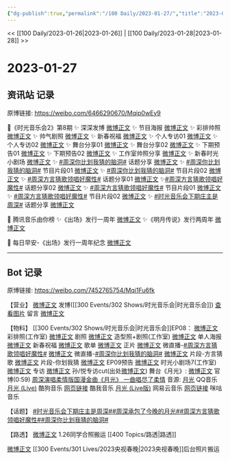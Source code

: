 ```yaml
---
{"dg-publish":true,"permalink":"/100 Daily/2023-01-27/","title":"2023-01-27","created":"2023-01-30T10:57:02.000+08:00","updated":"2023-04-11T14:46:32.000+08:00"}
---
```



<< [[100 Daily/2023-01-26\|2023-01-26]] | [[100 Daily/2023-01-28\|2023-01-28]] >>

# 2023-01-27

## 资讯站 记录

原博链接: https://weibo.com/6466290670/Mqip0wEy9

💫《时光音乐会2》第8期
✨ 深深发博 [微博正文](https://m.weibo.cn/6466290670/4862627929653397)
✨ 节目海报 [微博正文](https://m.weibo.cn/6466290670/4862595079342915)
✨ 彩排帅照 [微博正文](https://m.weibo.cn/6466290670/4862590164140402)
✨ 帅气剧照 [微博正文](https://m.weibo.cn/6466290670/4862528671190296)
✨ 新春祝福 [微博正文](https://m.weibo.cn/6466290670/4862585520527062)
✨ 个人专访01 [微博正文](https://m.weibo.cn/6466290670/4862550485763904)
✨ 个人专访02 [微博正文](https://m.weibo.cn/6466290670/4862581372616850)
✨ 舞台分享01 [微博正文](https://m.weibo.cn/6466290670/4862610879286491)
✨ 舞台分享02 [微博正文](https://m.weibo.cn/6466290670/4862618663654760)
✨ 下期预告01 [微博正文](https://m.weibo.cn/6466290670/4862616599530199)
✨ 下期预告02 [微博正文](https://m.weibo.cn/6466290670/4862628197572154)
✨ 工作室帅照分享 [微博正文](https://m.weibo.cn/6466290670/4862646161249967)
✨ 新春时光小剧场 [微博正文](https://m.weibo.cn/6466290670/4862646458779380)
✨ [#周深你比划我猜的脑洞#](https://s.weibo.com/weibo?q=%23%E5%91%A8%E6%B7%B1%E4%BD%A0%E6%AF%94%E5%88%92%E6%88%91%E7%8C%9C%E7%9A%84%E8%84%91%E6%B4%9E%23) 话题分享
[微博正文](https://m.weibo.cn/6466290670/4862614675397696)
✨ [#周深你比划我猜的脑洞#](https://s.weibo.com/weibo?q=%23%E5%91%A8%E6%B7%B1%E4%BD%A0%E6%AF%94%E5%88%92%E6%88%91%E7%8C%9C%E7%9A%84%E8%84%91%E6%B4%9E%23) 节目片段01
[微博正文](https://m.weibo.cn/6466290670/4862615719773860)
✨ [#周深你比划我猜的脑洞#](https://s.weibo.com/weibo?q=%23%E5%91%A8%E6%B7%B1%E4%BD%A0%E6%AF%94%E5%88%92%E6%88%91%E7%8C%9C%E7%9A%84%E8%84%91%E6%B4%9E%23) 节目片段02
[微博正文](https://m.weibo.cn/6466290670/4862617946690417)
✨ [#周深方言猜歌领唱好魔性#](https://s.weibo.com/weibo?q=%23%E5%91%A8%E6%B7%B1%E6%96%B9%E8%A8%80%E7%8C%9C%E6%AD%8C%E9%A2%86%E5%94%B1%E5%A5%BD%E9%AD%94%E6%80%A7%23) 话题分享01
[微博正文](https://m.weibo.cn/6466290670/4862614489795900)
✨[#周深方言猜歌领唱好魔性#](https://s.weibo.com/weibo?q=%23%E5%91%A8%E6%B7%B1%E6%96%B9%E8%A8%80%E7%8C%9C%E6%AD%8C%E9%A2%86%E5%94%B1%E5%A5%BD%E9%AD%94%E6%80%A7%23) 话题分享02
[微博正文](https://m.weibo.cn/6466290670/4862648120252816)
✨ [#周深方言猜歌领唱好魔性#](https://s.weibo.com/weibo?q=%23%E5%91%A8%E6%B7%B1%E6%96%B9%E8%A8%80%E7%8C%9C%E6%AD%8C%E9%A2%86%E5%94%B1%E5%A5%BD%E9%AD%94%E6%80%A7%23) 节目片段01
[微博正文](https://m.weibo.cn/6466290670/4862616063445758)
✨ [#周深方言猜歌领唱好魔性#](https://s.weibo.com/weibo?q=%23%E5%91%A8%E6%B7%B1%E6%96%B9%E8%A8%80%E7%8C%9C%E6%AD%8C%E9%A2%86%E5%94%B1%E5%A5%BD%E9%AD%94%E6%80%A7%23) 节目片段02
[微博正文](https://m.weibo.cn/6466290670/4862617548489355)
✨ [#时光音乐会下期庄主是周深#](https://s.weibo.com/weibo?q=%23%E6%97%B6%E5%85%89%E9%9F%B3%E4%B9%90%E4%BC%9A%E4%B8%8B%E6%9C%9F%E5%BA%84%E4%B8%BB%E6%98%AF%E5%91%A8%E6%B7%B1%23) 话题分享
[微博正文](https://m.weibo.cn/6466290670/4862648800248638)

💫 腾讯音乐由你榜
✨《出场》发行一周年 [微博正文](https://m.weibo.cn/6466290670/4862490796885362)
✨《明月传说》发行两周年 [微博正文](https://m.weibo.cn/6466290670/4862555291913535)

💫 每日早安-《出场》发行一周年纪念 [微博正文](https://m.weibo.cn/6466290670/4862440960164280)

---
## Bot 记录

原博链接: https://weibo.com/7452765754/Mqi1Fu6fk

【营业】
[微博正文](https://m.weibo.cn/1736988591/4862625428543193) 发博([[300 Events/302 Shows/时光音乐会\|时光音乐会]])
[查看图片](https://wx3.sinaimg.cn/large/0088n2Pggy1hailp7rwv5j30u0129n2t.jpg) 留言 [微博正文](https://m.weibo.cn/1802742227/4862640280571252)

【物料】
[[300 Events/302 Shows/时光音乐会\|时光音乐会]]EP08：
[微博正文](https://m.weibo.cn/7478855230/4862589039022504) 彩排照(工作室)
[微博正文](https://m.weibo.cn/7703778879/4862503764886551) 剧照
[微博正文](https://m.weibo.cn/7478855230/4862637223707653) 造型照+剧照(工作室)
[微博正文](https://m.weibo.cn/7703778879/4862592847710958) 单人海报
[微博正文](https://m.weibo.cn/7703778879/4862582529200352) 新春祝福
[微博正文](https://m.weibo.cn/7703778879/4862152617495139) 歌单
[微博正文](https://m.weibo.cn/7703778879/4862621025310640) 正片
[微博正文](https://m.weibo.cn/7703778879/4862613231503029) 微直播-[#周深方言猜歌领唱好魔性#](https://s.weibo.com/weibo?q=%23%E5%91%A8%E6%B7%B1%E6%96%B9%E8%A8%80%E7%8C%9C%E6%AD%8C%E9%A2%86%E5%94%B1%E5%A5%BD%E9%AD%94%E6%80%A7%23)
[微博正文](https://m.weibo.cn/7703778879/4862613483422630) 微直播-[#周深你比划我猜的脑洞#](https://s.weibo.com/weibo?q=%23%E5%91%A8%E6%B7%B1%E4%BD%A0%E6%AF%94%E5%88%92%E6%88%91%E7%8C%9C%E7%9A%84%E8%84%91%E6%B4%9E%23)
[微博正文](https://m.weibo.cn/2110705772/4862607536168034) 片段-方言猜歌
[微博正文](https://m.weibo.cn/2110705772/4862607443894127) 片段-你划我猜
[微博正文](https://m.weibo.cn/7703778879/4862627438136058) EP09预告
[微博正文](https://m.weibo.cn/7478855230/4862643699197343) 时光小剧场7(工作室)
[微博正文](https://m.weibo.cn/5337758780/4862574997021590) 专访
[微博正文](https://m.weibo.cn/7495641082/4862543522693906) 孙/悦专访cut(出处[微博正文](https://m.weibo.cn/5337758780/4862575815167920))
舞台《月光》:
[微博正文](https://m.weibo.cn/7703778879/4862608451049282) 官博(0:59)
[周深演唱柔情版国漫金曲《月光》 一曲唱尽了柔情](https://weibo.cn/sinaurl?u=https%3A%2F%2Fwww.mgtv.com%2Fb%2F501604%2F18198160.html)
音源:
[月光](https://weibo.cn/sinaurl?u=https%3A%2F%2Fc.y.qq.com%2Fbase%2Ffcgi-bin%2Fu%3F__%3D2Ax5vmpPcb4u) QQ音乐
[月光 (Live)](https://weibo.cn/sinaurl?u=https%3A%2F%2Ft4.kugou.com%2Fsong.html%3Fid%3Di5rTj6dB7V2) 酷狗音乐
[网页链接](https://weibo.cn/sinaurl?u=https%3A%2F%2Fm.kuwo.cn%2Fyinyue%2F259804020%3Ff%3Dip%26t%3Dsinawb) 酷我音乐
[月光 (Live版)](https://weibo.cn/sinaurl?u=http%3A%2F%2Fmusic.163.com%2Fshare%2Fsina%2Fdirect%2F18%2F2017730266) 网易云音乐
[网页链接](https://weibo.cn/sinaurl?u=http%3A%2F%2Fc.migu.cn%2F00gbWW%3Fifrom%3D1d0582bb0148c334cfc5bdea0805ddd4) 咪咕音乐

【话题】
[#时光音乐会下期庄主是周深#](https://s.weibo.com/weibo?q=%23%E6%97%B6%E5%85%89%E9%9F%B3%E4%B9%90%E4%BC%9A%E4%B8%8B%E6%9C%9F%E5%BA%84%E4%B8%BB%E6%98%AF%E5%91%A8%E6%B7%B1%23)[#周深承包了今晚的月光#](https://s.weibo.com/weibo?q=%23%E5%91%A8%E6%B7%B1%E6%89%BF%E5%8C%85%E4%BA%86%E4%BB%8A%E6%99%9A%E7%9A%84%E6%9C%88%E5%85%89%23)[#周深方言猜歌领唱好魔性#](https://s.weibo.com/weibo?q=%23%E5%91%A8%E6%B7%B1%E6%96%B9%E8%A8%80%E7%8C%9C%E6%AD%8C%E9%A2%86%E5%94%B1%E5%A5%BD%E9%AD%94%E6%80%A7%23)[#周深你比划我猜的脑洞#](https://s.weibo.com/weibo?q=%23%E5%91%A8%E6%B7%B1%E4%BD%A0%E6%AF%94%E5%88%92%E6%88%91%E7%8C%9C%E7%9A%84%E8%84%91%E6%B4%9E%23)

【路透】
[微博正文](https://m.weibo.cn/5660650573/4862465466698029) 1.26同学合照搬运 [[400 Topics/路透\|路透]]

[微博正文](https://m.weibo.cn/6153221451/4862512446835632) [[300 Events/301 Lives/2023央视春晚\|2023央视春晚]]后台照片搬运
